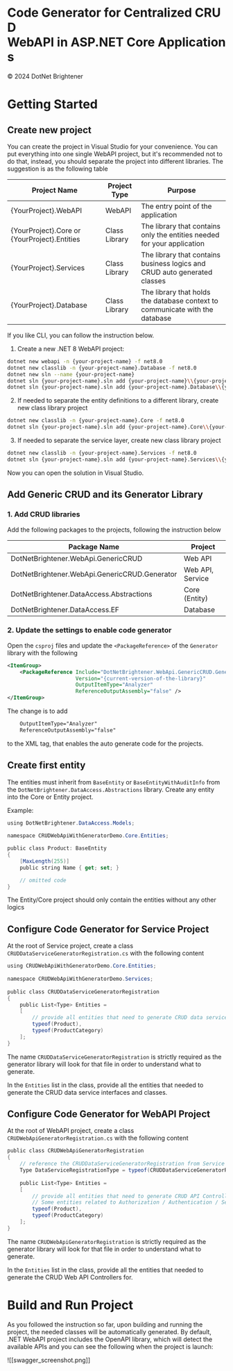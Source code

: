 ﻿# Code Generator for Centralized CRUD WebAPI in ASP.NET Core Applications
 
&copy; 2024 DotNet Brightener
 
 
# Getting Started

## Create new project

You can create the project in Visual Studio for your convenience. You can put everything into one single WebAPI project, but it's recommended not to do that, instead, you should separate the project into different libraries. The suggestion is as the following table

| Project Name | Project Type | Purpose | 
| -- | -- | -- |
| {YourProject}.WebAPI | WebAPI | The entry point of the application |
| {YourProject}.Core or {YourProject}.Entities | Class Library | The library that contains only the entities needed for your application |
| {YourProject}.Services | Class Library | The library that contains business logics and CRUD auto generated classes |
| {YourProject}.Database | Class Library | The library that holds the database context to communicate with the database |

If you like CLI, you can follow the instruction below.

1. Create a new .NET 8 WebAPI project:

```bash
dotnet new webapi -n {your-project-name} -f net8.0
dotnet new classlib -n {your-project-name}.Database -f net8.0
dotnet new sln --name {your-project-name}
dotnet sln {your-project-name}.sln add {your-project-name}\\{your-project-name}.csproj
dotnet sln {your-project-name}.sln add {your-project-name}.Database\\{your-project-name}.Database.csproj
```

2. If needed to separate the entity definitions to a different library, create new class library project 
```bash
dotnet new classlib -n {your-project-name}.Core -f net8.0
dotnet sln {your-project-name}.sln add {your-project-name}.Core\\{your-project-name}.Core.csproj
```

3. If needed to separate the service layer, create new class library project

```bash
dotnet new classlib -n {your-project-name}.Services -f net8.0
dotnet sln {your-project-name}.sln add {your-project-name}.Services\\{your-project-name}.Services.csproj
```

Now you can open the solution in Visual Studio.
## Add Generic CRUD and its Generator Library

### 1. Add CRUD libraries
Add the following packages to the projects, following the instruction below

| Package Name |  Project |
| -- | -- |
| DotNetBrightener.WebApi.GenericCRUD | Web API |
| DotNetBrightener.WebApi.GenericCRUD.Generator | Web API, Service |
| DotNetBrightener.DataAccess.Abstractions | Core (Entity) |
| DotNetBrightener.DataAccess.EF | Database |

### 2. Update the settings to enable code generator
Open the `csproj` files and update the `<PackageReference>` of the `Generator` library with the following

```xml
<ItemGroup>
	<PackageReference Include="DotNetBrightener.WebApi.GenericCRUD.Generator"
					  Version="{current-version-of-the-library}"
					  OutputItemType="Analyzer"
					  ReferenceOutputAssembly="false" />
</ItemGroup>
```

The change is to add 
```xml 
	OutputItemType="Analyzer"
	ReferenceOutputAssembly="false"
```

to the XML tag, that enables the auto generate code for the projects.

## Create first entity

The entities must inherit from `BaseEntity` or `BaseEntityWithAuditInfo` from the `DotNetBrightener.DataAccess.Abstractions` library. Create any entity into the Core or Entity project.

Example: 

```cs
using DotNetBrightener.DataAccess.Models;
 
namespace CRUDWebApiWithGeneratorDemo.Core.Entities;

public class Product: BaseEntity
{
	[MaxLength(255)]
    public string Name { get; set; }

	// omitted code
}
```

The Entity/Core project should only contain the entities without any other logics

## Configure Code Generator for Service Project

At the root of Service project, create a class `CRUDDataServiceGeneratorRegistration.cs` with the following content

```cs
using CRUDWebApiWithGeneratorDemo.Core.Entities;
 
namespace CRUDWebApiWithGeneratorDemo.Services;
 
public class CRUDDataServiceGeneratorRegistration
{
    public List<Type> Entities =
    [
		// provide all entities that need to generate CRUD data service for
        typeof(Product),
        typeof(ProductCategory)
    ];
}
```

The name `CRUDDataServiceGeneratorRegistration` is strictly required as the generator library will look for that file in order to understand what to generate.

In the `Entities` list in the class, provide all the entities that needed to generate the CRUD data service interfaces and classes.

## Configure Code Generator for WebAPI Project

At the root of WebAPI project, create a class `CRUDWebApiGeneratorRegistration.cs` with the following content

```cs
public class CRUDWebApiGeneratorRegistration
{
	// reference the CRUDDataServiceGeneratorRegistration from Service project
    Type DataServiceRegistrationType = typeof(CRUDDataServiceGeneratorRegistration);
 
    public List<Type> Entities =
    [
		// provide all entities that need to generate CRUD API Controllers for
		// Some entities related to Authorization / Authentication / Security should be ignored
        typeof(Product),
        typeof(ProductCategory)
    ];
}
```

The name `CRUDWebApiGeneratorRegistration` is strictly required as the generator library will look for that file in order to understand what to generate.

In the `Entities` list in the class, provide all the entities that needed to generate the CRUD Web API Controllers for.

# Build and Run Project

As you followed the instruction so far, upon building and running the project, the needed classes will be automatically generated. By default, .NET WebAPI project includes the OpenAPI library, which will detect the available APIs and you can see the following when the project is launch:

![[swagger_screenshot.png]]
